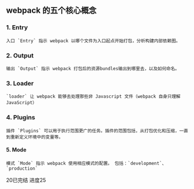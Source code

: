 ##  webpack 的五个核心概念

### 1. Entry
    入口 `Entry` 指示 webpack 以哪个文件为入口起点开始打包，分析构建内部依赖图。

### 2. Output
    输出 `Output` 指示 webpack 打包后的资源bundles输出到哪里去，以及如何命名。

### 3. Loader
    `loader` 让 webpack 能够去处理那些非 Javascript 文件（webpack 自身只理解 JavaScript）

### 4. Plugins
    插件 `Plugins` 可以用于执行范围更广的任务。插件的范围包括，从打包优化和压缩，一直到重新定义环境中的变量等。

#### 5. Mode
    模式 `Mode` 指示 webpack 使用相应模式的配置。 包括：`development`、`production`


20已完结  进度25
